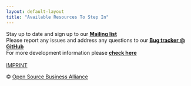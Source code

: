 ```yaml
---
layout: default-layout
title: "Available Resources To Step In"
---
```


Stay up to date and sign up to our <strong><a href="http://lists.inai.de/iridium" target="_blank">Mailing list</a></strong><br/>
Please report any  issues and address any questions to our <strong><a href="https://github.com/iridium-browser/iridium-browser/issues" target="_blank">Bug tracker @ GitHub</a></strong><br/>
For more development information please <strong><a href="../../../../development.html">check here</a></strong><br/>
<br/>
<a class="button alt" href="../../../../imprint.html" title="Imprint">IMPRINT</a>

<div class="copyright">&copy; <a href="http://osb-alliance.de/" target="_blank">Open Source Business Alliance</a></div>